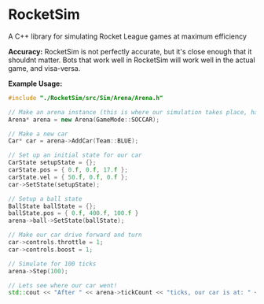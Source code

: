 # RocketSim
 A C++ library for simulating Rocket League games at maximum efficiency

**Accuracy:**
RocketSim is not perfectly accurate, but it's close enough that it shouldnt matter.
Bots that work well in RocketSim will work well in the actual game, and visa-versa.

**Example Usage:**
```cpp
#include "./RocketSim/src/Sim/Arena/Arena.h"

// Make an arena instance (this is where our simulation takes place, has its own btDynamicsWorld instance)
Arena* arena = new Arena(GameMode::SOCCAR);

// Make a new car
Car* car = arena->AddCar(Team::BLUE);

// Set up an initial state for our car
CarState setupState = {};
carState.pos = { 0.f, 0.f, 17.f };
carState.vel = { 50.f, 0.f, 0.f };
car->SetState(setupState);

// Setup a ball state
BallState ballState = {};
ballState.pos = { 0.f, 400.f, 100.f }
arena->ball->SetState(ballState);

// Make our car drive forward and turn
car->controls.throttle = 1;
car->controls.boost = 1;

// Simulate for 100 ticks
arena->Step(100);

// Lets see where our car went!
std::cout << "After " << arena->tickCount << "ticks, our car is at: " << car->GetState().pos << std::endl;
```
